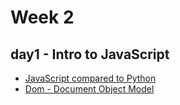 # Week 2

## day1 - Intro to JavaScript
  - [JavaScript compared to Python](https://github.com/angel-721/code-school-2024-resources/tree/main/backend/week-1/day-1)
  - [Dom - Document Object Model](https://github.com/angel-721/code-school-2024-resources/tree/main/backend/week-1/day-1/dom)
